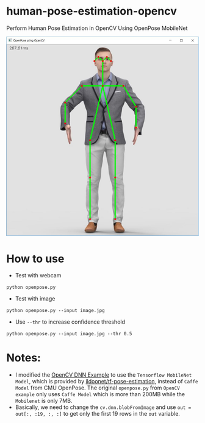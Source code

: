 # human-pose-estimation-opencv
Perform Human Pose Estimation in OpenCV Using OpenPose MobileNet

![OpenCV Using OpenPose MobileNet](output.JPG)


# How to use

- Test with webcam

```
python openpose.py
```

- Test with image
```
python openpose.py --input image.jpg
```

- Use `--thr` to increase confidence threshold

```
python openpose.py --input image.jpg --thr 0.5
```

# Notes:
- I modified the [OpenCV DNN Example](https://github.com/opencv/opencv/blob/master/samples/dnn/openpose.py) to use the `Tensorflow MobileNet Model`, which is provided by [ildoonet/tf-pose-estimation](https://github.com/ildoonet/tf-pose-estimation/tree/master/models/graph/mobilenet_thin), instead of `Caffe Model` from CMU OpenPose. The original `openpose.py` from `OpenCV example` only uses `Caffe Model` which is more than 200MB while the `Mobilenet` is only 7MB.
- Basically, we need to change the `cv.dnn.blobFromImage` and use `out = out[:, :19, :, :]` to get only the first 19 rows in the `out` variable.